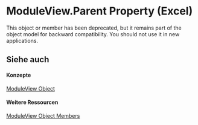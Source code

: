 
# ModuleView.Parent Property (Excel)

This object or member has been deprecated, but it remains part of the object model for backward compatibility. You should not use it in new applications.


## Siehe auch


#### Konzepte


[ModuleView Object](c9133d55-52ab-782d-3d77-8b453b6ab343.md)
#### Weitere Ressourcen


[ModuleView Object Members](http://msdn.microsoft.com/library/41903808-0dbe-3b7a-4b41-302a9b9833e8%28Office.15%29.aspx)